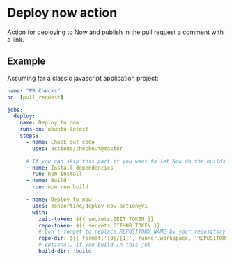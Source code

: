 # Deploy now action

Action for deploying to [Now](https://zeit.co/now) and publish in the pull request a comment with a link.

## Example

Assuming for a classic javascript application project:

```yaml
name: "PR Checks"
on: [pull_request]

jobs:
  deploy:
    name: Deploy to now
    runs-on: ubuntu-latest
    steps:
      - name: Check out code
        uses: actions/checkout@master

      # If you can skip this part if you want to let Now do the builds
      - name: Install dependencies
        run: npm install
      - name: Build
        run: npm run build

      - name: Deploy to now
        uses: zenportinc/deploy-now-action@v1
        with:
          zeit-token: ${{ secrets.ZEIT_TOKEN }}
          repo-token: ${{ secrets.GITHUB_TOKEN }}
          # Don't forget to replace REPOSITORY_NAME by your repository name
          repo-dir: ${{ format('{0}/{1}', runner.workspace, 'REPOSITORY_NAME') }}
          # optional, if you build in this job
          build-dir: 'build'
```
